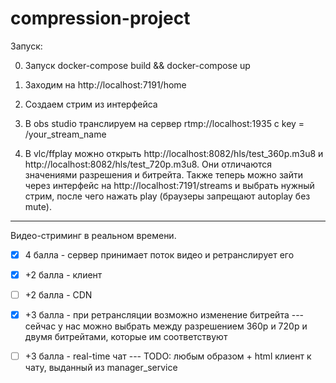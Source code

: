 # compression-project

Запуск:

0) Запуск docker-compose build && docker-compose up

1) Заходим на http://localhost:7191/home

2) Создаем стрим из интерфейса

3) В obs studio транслируем на сервер rtmp://localhost:1935 с key = /your_stream_name

4) В vlc/ffplay можно открыть http://localhost:8082/hls/test_360p.m3u8 и http://localhost:8082/hls/test_720p.m3u8.
Они отличаются значениями разрешения и битрейта.
Также теперь можно зайти через интерфейс на http://localhost:7191/streams и выбрать нужный стрим, после чего нажать play (браузеры запрещают autoplay без mute).



---------------------


Видео-стриминг в реальном времени.

- [x] 4 балла - сервер принимает поток видео и ретранслирует его

- [x] +2 балла - клиент

- [ ] +2 балла - CDN

- [x] +3 балла - при ретрансляции возможно изменение битрейта --- сейчас у нас можно выбрать между разрешением 360p и 720p и двумя битрейтами, которые им соответствуют

- [ ] +3 балла - real-time чат --- TODO: любым образом + html клиент к чату, выданный из manager_service


